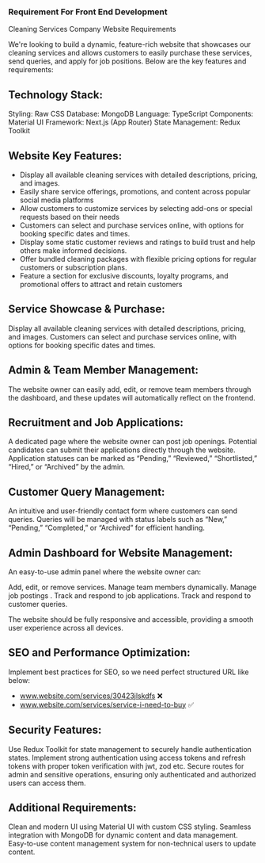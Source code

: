 ### Requirement For Front End Development

Cleaning Services Company Website Requirements

We're looking to build a dynamic, feature-rich website that showcases our cleaning services and allows customers to easily purchase these services, send queries, and apply for job positions. Below are the key features and requirements:

Technology Stack:
-----------------
Styling: Raw CSS
Database: MongoDB
Language: TypeScript
Components: Material UI 
Framework: Next.js (App Router)
State Management: Redux Toolkit

Website Key Features:
-------------

- Display all available cleaning services with detailed descriptions, pricing, and images. 
- Easily share service offerings, promotions, and content across popular social media platforms
- Allow customers to customize services by selecting add-ons or special requests based on their needs
- Customers can select and purchase services online, with options for booking specific dates and times.
- Display some static customer reviews and ratings to build trust and help others make informed decisions. 
- Offer bundled cleaning packages with flexible pricing options for regular customers or subscription plans.
- Feature a section for exclusive discounts, loyalty programs, and promotional offers to attract and retain customers 



Service Showcase & Purchase:
----------------------------

Display all available cleaning services with detailed descriptions, pricing, and images.
Customers can select and purchase services online, with options for booking specific dates and times.

Admin & Team Member Management:
-------------------------------

The website owner can easily add, edit, or remove team members through the dashboard, and these updates will automatically reflect on the frontend.

Recruitment and Job Applications:
--------------------------------

A dedicated page where the website owner can post job openings.
Potential candidates can submit their applications directly through the website.
Application statuses can be marked as “Pending,” “Reviewed,” “Shortlisted,” “Hired,” or “Archived” by the admin.

Customer Query Management:
--------------------------

An intuitive and user-friendly contact form where customers can send queries.
Queries will be managed with status labels such as “New,” “Pending,” “Completed,” or “Archived” for efficient handling.

Admin Dashboard for Website Management:
---------------------------------------

An easy-to-use admin panel where the website owner can:

Add, edit, or remove services.
Manage team members dynamically. 
Manage job postings .
Track and respond to job applications.
Track and respond to customer queries.

The website should be fully responsive and accessible, providing a smooth user experience across all devices.

SEO and Performance Optimization:
---------------------------------------

Implement best practices for SEO, so we need perfect structured URL like below:

- www.website.com/services/30423jlskdfs ❌
- www.website.com/services/service-i-need-to-buy ✅

Security Features:
------------------ 

Use Redux Toolkit for state management to securely handle authentication states.
Implement strong authentication using access tokens and refresh tokens with proper token verification with jwt, zod etc.
Secure routes for admin and sensitive operations, ensuring only authenticated and authorized users can access them.

Additional Requirements: 
------------------------ 
Clean and modern UI using Material UI with custom CSS styling.
Seamless integration with MongoDB for dynamic content and data management.
Easy-to-use content management system for non-technical users to update content.
